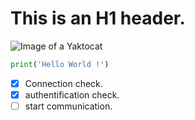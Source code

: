 # This is an H1 header.
![Image of a Yaktocat](https://octodex.github.com/images/yaktocat.png)
```Python
print('Hello World !')
```
- [X] Connection check.
- [X] authentification check.
- [ ] start communication.
